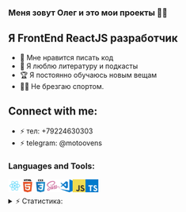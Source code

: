 ### Меня зовут Олег и это мои проекты 👋🏽

## Я FrontEnd ReactJS разработчик
- 💪 Мне нравится писать код
- 📖 Я люблю литературу и подкасты
- 🏆 Я постоянно обучаюсь новым вещам
- 🚴‍♂️ Не брезгаю спортом.

## Connect with me:
- ⚡ тел: +79224630303
- ⚡ telegram: @motoovens


### Languages and Tools:

<img align="left" alt="React" width="26px" src="https://raw.githubusercontent.com/github/explore/80688e429a7d4ef2fca1e82350fe8e3517d3494d/topics/react/react.png" />
<img align="left" alt="HTML5" width="26px" src="https://raw.githubusercontent.com/github/explore/80688e429a7d4ef2fca1e82350fe8e3517d3494d/topics/html/html.png" />
<img align="left" alt="CSS3" width="26px" src="https://raw.githubusercontent.com/github/explore/80688e429a7d4ef2fca1e82350fe8e3517d3494d/topics/css/css.png" />
<img align="left" alt="Sass" width="26px" src="https://raw.githubusercontent.com/github/explore/80688e429a7d4ef2fca1e82350fe8e3517d3494d/topics/sass/sass.png" />
<img align="left" alt="Visual Studio Code" width="26px" src="https://raw.githubusercontent.com/github/explore/80688e429a7d4ef2fca1e82350fe8e3517d3494d/topics/visual-studio-code/visual-studio-code.png" />
<img align="left" alt="JavaScript" width="26px" src="https://raw.githubusercontent.com/github/explore/80688e429a7d4ef2fca1e82350fe8e3517d3494d/topics/javascript/javascript.png" />
<img align="left" alt="Node.js" width="26px" src="https://raw.githubusercontent.com/github/explore/80688e429a7d4ef2fca1e82350fe8e3517d3494d/topics/typescript/typescript.png" />


<br />
<br />

<details>
  <summary>⚡ Статистика:</summary>
   <img align="left" alt="codeSTACKr's GitHub Stats" src="https://github-readme-stats.vercel.app/api/top-langs/?username=LeeGooL&langs_count=8&layout=compact" />
    <br />
    <img align="left" alt="codeSTACKr's GitHub Stats" src="https://github-readme-stats.vercel.app/api?username=LeeGooL&show_icons=true" />
</details>
